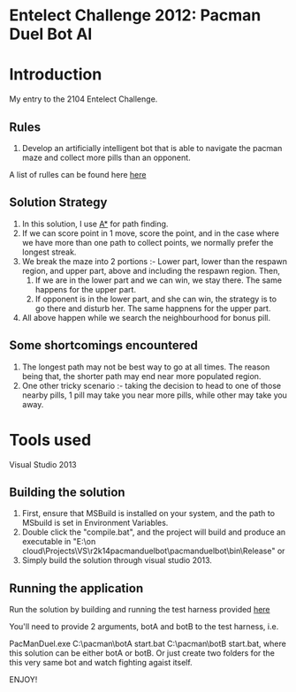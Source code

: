 Entelect Challenge 2012: Pacman Duel Bot AI
===============

# Introduction

My entry to the 2104 Entelect Challenge.


## Rules

1. Develop an artificially intelligent bot that is able to navigate the pacman maze and collect more pills than an opponent.

 A list of rulles can be found here [here](http://challenge.entelect.co.za/DisplayLink.aspx?group=Rules&name=N/A)

## Solution Strategy

1. In this solution, I use [A*](http://en.wikipedia.org/wiki/A*_search_algorithm) for path finding.
2. If we can score point in 1 move, score the point, and in the case where we have more than one path to collect points, we normally prefer the longest streak.
3. We break the maze into 2 portions :- Lower part, lower than the respawn region, and upper part, above and including the respawn region. Then,
   1. If we are in the lower part and we can win, we stay there. The same happens for the upper part.
   2. If opponent is in the lower part, and she can win, the strategy is to go there and disturb her. The same happnens for the upper part.
4. All above happen while we search the neighbourhood for bonus pill.

## Some shortcomings encountered

1. The longest path may not be best way to go at all times. The reason being that, the shorter path may end near more populated region.
2. One other tricky scenario :- taking the decision to head to one of those nearby pills, 1 pill may take you near more pills, while other may take you away.

# Tools used

Visual Studio 2013

## Building the solution

1. First, ensure that MSBuild is installed on your system, and the path to MSbuild is set in Environment Variables.
2. Double click the "compile.bat", and the project will build and produce an executable in "E:\on cloud\Projects\VS\r2k14pacmanduelbot\pacmanduelbot\bin\Release" or
3. Simply build the solution through visual studio 2013.

## Running the application

Run the solution by building and running the test harness provided [here](https://github.com/rm2k/2014-PacMan-TestHarness)

You'll need to provide 2 arguments, botA and botB to the test harness, i.e.

PacManDuel.exe C:\pacman\botA start.bat C:\pacman\botB start.bat, where this solution can be either botA or botB. Or just create two folders for the this very same bot and watch fighting agaist itself.

ENJOY!	
